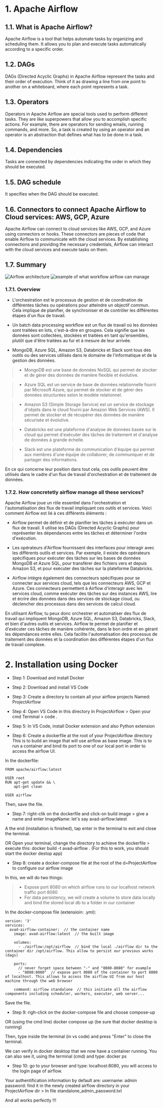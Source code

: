 # 1. Apache Airflow
## 1.1. What is Apache Airflow?

Apache Airflow is a tool that helps automate tasks by organizing and scheduling them. It allows you to plan and execute tasks automatically according to a specific order.

## 1.2. DAGs

DAGs (Directed Acyclic Graphs) in Apache Airflow represent the tasks and their order of execution. Think of it as drawing a line from one point to another on a whiteboard, where each point represents a task.

## 1.3. Operators

Operators in Apache Airflow are special tools used to perform different tasks. They are like superpowers that allow you to accomplish specific actions. For example, there are operators for sending emails, running commands, and more.
So, a task is created by using an operator and an operator is an abstraction that defines what has to be done in a task.

## 1.4. Dependencies

Tasks are connected by dependencies indicating the order in which they should be executed.

## 1.5. DAG schedule

It specifies when the DAG should be executed.

## 1.6. Connectors to connect Apache Airflow to Cloud services: AWS, GCP, Azure

Apache Airflow can connect to cloud services like AWS, GCP, and Azure using connectors or hooks. These connectors are pieces of code that enable Airflow to communicate with the cloud services. By establishing connections and providing the necessary credentials, Airflow can interact with the cloud services and execute tasks on them.

## 1.7. Summary

![Airflow architecture](./Images/image-1.png)
![example of what workflow airflow can manage](./Images/image-2.png)

### 1.7.1. Overview
* L'orchestration est le processus de gestion et de coordination de différentes tâches ou opérations pour atteindre un objectif commun. Cela implique de planifier, de synchroniser et de contrôler les différentes étapes d'un flux de travail.

* Un batch data processing workflow est un flux de travail où les données sont traitées en lots, c'est-à-dire en groupes. Cela signifie que les données sont collectées, stockées et traitées en tant qu'ensembles, plutôt que d'être traitées au fur et à mesure de leur arrivée.

* MongoDB, Azure SQL, Amazon S3, Databricks et Slack sont tous des outils ou des services utilisés dans le domaine de l'informatique et de la gestion des données.

> * MongoDB est une base de données NoSQL qui permet de stocker et de gérer des données de manière flexible et évolutive.

> * Azure SQL est un service de base de données relationnelle fourni par Microsoft Azure, qui permet de stocker et de gérer des données structurées selon le modèle relationnel.

> * Amazon S3 (Simple Storage Service) est un service de stockage d'objets dans le cloud fourni par Amazon Web Services (AWS). Il permet de stocker et de récupérer des données de manière sécurisée et évolutive.

> * Databricks est une plateforme d'analyse de données basée sur le cloud qui permet d'exécuter des tâches de traitement et d'analyse de données à grande échelle.

> * Slack est une plateforme de communication d'équipe qui permet aux membres d'une équipe de collaborer, de communiquer et de partager des informations.

En ce qui concerne leur position dans tout cela, ces outils peuvent être utilisés dans le cadre d'un flux de travail d'orchestration et de traitement de données.

### 1.7.2. How concretetly airflow manage all these services?

Apache Airflow joue un rôle essentiel dans l'orchestration et l'automatisation des flux de travail impliquant ces outils et services. Voici comment Airflow est lié à ces différents éléments :

* Airflow permet de définir et de planifier les tâches à exécuter dans un flux de travail. Il utilise les DAGs (Directed Acyclic Graphs) pour représenter les dépendances entre les tâches et déterminer l'ordre d'exécution.

* Les opérateurs d'Airflow fournissent des interfaces pour interagir avec les différents outils et services. Par exemple, il existe des opérateurs spécifiques pour exécuter des tâches sur les bases de données MongoDB et Azure SQL, pour transférer des fichiers vers et depuis Amazon S3, et pour exécuter des tâches sur la plateforme Databricks.

* Airflow intègre également des connecteurs spécifiques pour se connecter aux services cloud, tels que les connecteurs AWS, GCP et Azure. Ces connecteurs permettent à Airflow d'interagir avec les services cloud, comme exécuter des tâches sur des instances AWS, lire et écrire des données dans des services de stockage cloud, ou déclencher des processus dans des services de calcul cloud.

En utilisant Airflow, tu peux donc orchestrer et automatiser des flux de travail qui impliquent MongoDB, Azure SQL, Amazon S3, Databricks, Slack, et bien d'autres outils et services. Airflow te permet de planifier et d'exécuter ces tâches de manière cohérente, dans le bon ordre et en gérant les dépendances entre elles. Cela facilite l'automatisation des processus de traitement des données et la coordination des différentes étapes d'un flux de travail complexe.

# 2. Installation using Docker

* Step 1: Download and install Docker

* Step 2: Download and install VS Code

* Step 3: Create a directory to contain all your airflow projects
Named: ProjectAirflow

* Step 4: Open VS Code in this directory
In ProjectAirflow > Open your cmd Terminal > code .

* Step 5: In VS Code, install Docker extension and also Python extension

* Step 6: Create a dockerfile at the root of your ProjectAirflow directory
This is to build an image that will use airflow as base image.
This is to run a container and bind its port to one of our local port in order to access the airflow UI.

In the dockerfile:
```
FROM apache/airflow:latest

USER root
RUN apt-get update && \
    apt-get clean

USER airflow
```

Then, save the file.

* Step 7: right-clik on the dockerfile and click-on build image > give a name and enter
ImageName: let's say avad-airflow:latest

A the end (installation is finished), tap enter in the terminal to exit and close the terminal.

OR
Open your terminal, change the directory to achieve the dockerfile > execute this:
docker build -t avad-airflow .
(For this to work, you should start the docker destop app)

* Step 8: create a docker-compose file at the root of the d=ProjectAirflow to configure our airflow image

In this, we will do two things:
> * Expose port 8080 on which airflow runs to our localhost network traffic port 8080
> * For data persistency, we will create a volume to store data locally and bind the stored local db to a folder in our container

In the docker-compose file (extensioin: .yml):
```
version: '3'
services:
  avad-airflow-container:  // the container name
    image: avad-airflow:latest  // the built image

    volumes:
      - ./airflow:/opt/airflow  // bind the local ./airflow dir to the container dir /opt/airflow. This allow to persist our previous works (dags)

    ports:
      // never forget space between "-" and "8080-8080" for example
      - "8080:8080"  // expose port 8080 of the container to port 8080 of localhost. This allows to access the airflow UI from our host machine through the web browser

    command: airflow standalone  // this initiate all the airflow components including scheduler, workers, executer, web server...
```

Save the file.

* Step 9: righ-click on the docker-compose file and choose compose-up

OR (using the cmd line)
docker compose up
(be sure that docker desktop is running)

Then, type inside the terminal (in vs code) and press "Enter" to close the terminal.

We can verify in docker desktop that we now have a container running.
You can also see it, using the terminal (cmd) and type:
docker ps

* Step 10: go to your browser and type:
localhost:8080, you will access to the login page of airflow.

Your authentification information by default are:
username: admin
password: find it in the newly created airflow directory in your ProjectAirflow dir > In file standalone_admin_password.txt

And all works perfectly !!!

